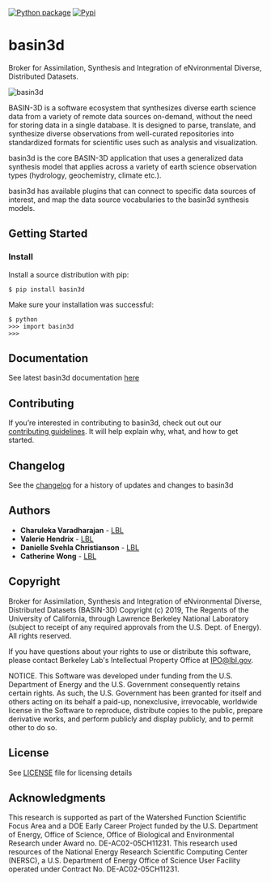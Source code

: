 [![Python package](https://github.com/BASIN-3D/basin3d/actions/workflows/main.yml/badge.svg)](https://github.com/BASIN-3D/basin3d/actions/workflows/main.yml)
[![Pypi](https://img.shields.io/pypi/v/basin3d)](https://pypi.org/project/basin3d/)

# basin3d
Broker for Assimilation, Synthesis and Integration of eNvironmental Diverse, Distributed Datasets. 

![basin3d](https://user-images.githubusercontent.com/20212666/112556236-ff1a9b80-8d86-11eb-9009-25b658ce41e0.png)

BASIN-3D is a software ecosystem that synthesizes diverse earth science data from a variety of remote data sources on-demand, without the need for storing data in a single database. It is designed to parse, translate, and synthesize diverse observations from well-curated repositories into standardized formats for scientific uses such as analysis and visualization.

basin3d is the core BASIN-3D application that uses a generalized data synthesis model that applies across a variety of earth science observation types (hydrology, geochemistry, climate etc.). 

basin3d has available plugins that can connect to specific data sources of interest, and map the data source vocabularies to the basin3d synthesis models.



## Getting Started

### Install

Install a source distribution with pip:

    $ pip install basin3d
    
Make sure your installation was successful:

    $ python
    >>> import basin3d
    >>>

## Documentation

See latest basin3d documentation [here](https://basin3d.readthedocs.io/en/latest/)


## Contributing

If you’re interested in contributing to basin3d, check out out our [contributing guidelines](CONTRIBUTING.md). It will help explain why, what, and how to get started.


## Changelog
See the [changelog](https://basin3d.readthedocs.io/en/stable/changelog.html) for a history of updates and changes to basin3d

## Authors

* **Charuleka Varadharajan** - [LBL](https://eesa.lbl.gov/profiles/charuleka-varadharajan/)
* **Valerie Hendrix**  - [LBL](https://crd.lbl.gov/departments/data-science-and-technology/uss/staff/valerie-hendrix)
* **Danielle Svehla Christianson** - [LBL](https://crd.lbl.gov/departments/data-science-and-technology/uss/staff/danielle-christianson/)
* **Catherine Wong**  - [LBL](https://crd.lbl.gov/departments/data-science-and-technology/uss)


## Copyright

Broker for Assimilation, Synthesis and Integration of eNvironmental Diverse, Distributed Datasets (BASIN-3D) Copyright (c) 2019, The
Regents of the University of California, through Lawrence Berkeley National
Laboratory (subject to receipt of any required approvals from the U.S.
Dept. of Energy).  All rights reserved.

If you have questions about your rights to use or distribute this software,
please contact Berkeley Lab's Intellectual Property Office at
IPO@lbl.gov.

NOTICE.  This Software was developed under funding from the U.S. Department
of Energy and the U.S. Government consequently retains certain rights.  As
such, the U.S. Government has been granted for itself and others acting on
its behalf a paid-up, nonexclusive, irrevocable, worldwide license in the
Software to reproduce, distribute copies to the public, prepare derivative
works, and perform publicly and display publicly, and to permit other to do
so.

## License

See [LICENSE](https://basin3d.readthedocs.io/en/stable/license_agreement.html) file for licensing details

## Acknowledgments

This research is supported as part of the Watershed Function Scientific Focus Area and a DOE Early Career Project funded by the U.S. Department of Energy, Office of Science, Office of Biological and Environmental Research under Award no. DE-AC02-05CH11231. This research used resources of the National Energy Research Scientific Computing Center (NERSC), a U.S. Department of Energy Office of Science User Facility operated under Contract No. DE-AC02-05CH11231.

 